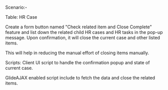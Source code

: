 Scenario:-

Table: HR Case

Create a form button named "Check related item and Close Complete" feature and list down the related child HR cases and HR tasks
in the pop-up message.
Upon confirmation, it will close the current case and other listed items.

This will help in reducing the manual effort of closing items manually.

Scripts:
Client UI script to handle the confirmation popup and state of current case.

GlideAJAX enabled script include to fetch the data and close the related items.
